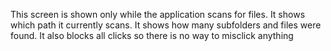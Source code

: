 This screen is shown only while the application scans for files. It shows which path it currently scans. It shows how many subfolders and files were found. It also blocks all clicks so there is no way to misclick anything